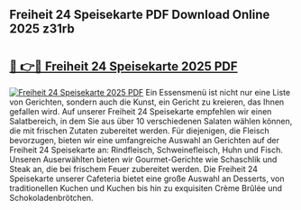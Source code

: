 ## Freiheit 24 Speisekarte PDF Download Online 2025 z31rb

# <h2><a href="http://gc86kb.nevu.top/?p=Freiheit+24+Speisekarte">🔗 👉🔴 Freiheit 24 Speisekarte 2025 PDF</a></h2>

[![Freiheit 24 Speisekarte 2025 PDF](https://i.imgur.com/dBaPXMq.png)](http://gc86kb.nevu.top/?p=Freiheit+24+Speisekarte)
Ein Essensmenü ist nicht nur eine Liste von Gerichten, sondern auch die Kunst, ein Gericht zu kreieren, das Ihnen gefallen wird. Auf unserer Freiheit 24 Speisekarte empfehlen wir einen Salatbereich, in dem Sie aus über 10 verschiedenen Salaten wählen können, die mit frischen Zutaten zubereitet werden. Für diejenigen, die Fleisch bevorzugen, bieten wir eine umfangreiche Auswahl an Gerichten auf der Freiheit 24 Speisekarte an: Rindfleisch, Schweinefleisch, Huhn und Fisch. Unseren Auserwählten bieten wir Gourmet-Gerichte wie Schaschlik und Steak an, die bei frischem Feuer zubereitet werden. Die Freiheit 24 Speisekarte unserer Cafeteria bietet eine große Auswahl an Desserts, von traditionellen Kuchen und Kuchen bis hin zu exquisiten Crème Brûlée und Schokoladenbrötchen.
